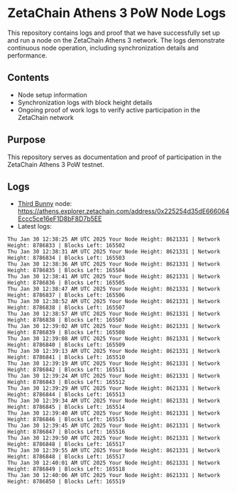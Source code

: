 # ZetaChain Athens 3 PoW Node Logs
This repository contains logs and proof that we have successfully set up and run a node on the ZetaChain Athens 3 network. The logs demonstrate continuous node operation, including synchronization details and performance.

## Contents
- Node setup information
- Synchronization logs with block height details
- Ongoing proof of work logs to verify active participation in the ZetaChain network

## Purpose
This repository serves as documentation and proof of participation in the ZetaChain Athens 3 PoW testnet.

## Logs

- [Third Bunny](https://thirdbunny.xyz/) node: https://athens.explorer.zetachain.com/address/0x225254d35dE666064Eccc5ce16eF1D8bF8D7b5EE
- Latest logs:
```
Thu Jan 30 12:38:25 AM UTC 2025 Your Node Height: 8621331 | Network Height: 8786833 | Blocks Left: 165502
Thu Jan 30 12:38:31 AM UTC 2025 Your Node Height: 8621331 | Network Height: 8786834 | Blocks Left: 165503
Thu Jan 30 12:38:36 AM UTC 2025 Your Node Height: 8621331 | Network Height: 8786835 | Blocks Left: 165504
Thu Jan 30 12:38:41 AM UTC 2025 Your Node Height: 8621331 | Network Height: 8786836 | Blocks Left: 165505
Thu Jan 30 12:38:47 AM UTC 2025 Your Node Height: 8621331 | Network Height: 8786837 | Blocks Left: 165506
Thu Jan 30 12:38:52 AM UTC 2025 Your Node Height: 8621331 | Network Height: 8786838 | Blocks Left: 165507
Thu Jan 30 12:38:57 AM UTC 2025 Your Node Height: 8621331 | Network Height: 8786838 | Blocks Left: 165507
Thu Jan 30 12:39:02 AM UTC 2025 Your Node Height: 8621331 | Network Height: 8786839 | Blocks Left: 165508
Thu Jan 30 12:39:08 AM UTC 2025 Your Node Height: 8621331 | Network Height: 8786840 | Blocks Left: 165509
Thu Jan 30 12:39:13 AM UTC 2025 Your Node Height: 8621331 | Network Height: 8786841 | Blocks Left: 165510
Thu Jan 30 12:39:19 AM UTC 2025 Your Node Height: 8621331 | Network Height: 8786842 | Blocks Left: 165511
Thu Jan 30 12:39:24 AM UTC 2025 Your Node Height: 8621331 | Network Height: 8786843 | Blocks Left: 165512
Thu Jan 30 12:39:29 AM UTC 2025 Your Node Height: 8621331 | Network Height: 8786844 | Blocks Left: 165513
Thu Jan 30 12:39:34 AM UTC 2025 Your Node Height: 8621331 | Network Height: 8786845 | Blocks Left: 165514
Thu Jan 30 12:39:40 AM UTC 2025 Your Node Height: 8621331 | Network Height: 8786846 | Blocks Left: 165515
Thu Jan 30 12:39:45 AM UTC 2025 Your Node Height: 8621331 | Network Height: 8786847 | Blocks Left: 165516
Thu Jan 30 12:39:50 AM UTC 2025 Your Node Height: 8621331 | Network Height: 8786848 | Blocks Left: 165517
Thu Jan 30 12:39:55 AM UTC 2025 Your Node Height: 8621331 | Network Height: 8786848 | Blocks Left: 165517
Thu Jan 30 12:40:01 AM UTC 2025 Your Node Height: 8621331 | Network Height: 8786849 | Blocks Left: 165518
Thu Jan 30 12:40:06 AM UTC 2025 Your Node Height: 8621331 | Network Height: 8786850 | Blocks Left: 165519
```
